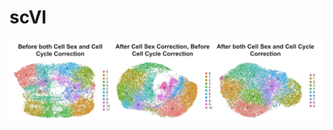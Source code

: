 # scVI

![Whatever alt text](https://github.com/HariharanLab/Everetts_Worley_Yasutomi/blob/master/scVI/AMP_sc.jpg?raw=true)

